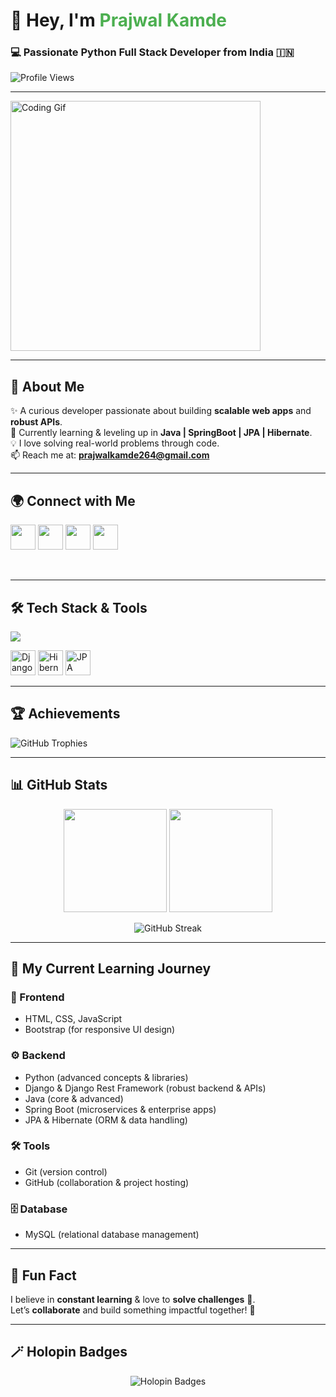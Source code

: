 <!-- Stylish & Unique GitHub Profile README -->

<h1 align="left">👋 Hey, I'm <span style="color:#4CAF50;">Prajwal Kamde</span></h1>
<h3 align="left">💻 Passionate Python Full Stack Developer from India 🇮🇳</h3>

<p align="left">
  <img src="https://komarev.com/ghpvc/?username=prajwalkamde&label=Profile%20Views&color=blueviolet&style=flat-square" alt="Profile Views"/>
</p>

---

<p align="left">
  <img src="https://user-images.githubusercontent.com/74038190/212749171-b84692a8-2b04-4e3b-93ca-ac14705da224.gif" width="400" alt="Coding Gif"/>
</p>

---

## 🚀 About Me
✨ A curious developer passionate about building **scalable web apps** and **robust APIs**.  
🌱 Currently learning & leveling up in **Java | SpringBoot | JPA | Hibernate**.  
💡 I love solving real-world problems through code.  
📫 Reach me at: **[prajwalkamde264@gmail.com](mailto:prajwalkamde264@gmail.com)**  

---

## 🌍 Connect with Me
<p align="left">
  <a href="https://www.linkedin.com/in/prajwal-kamde/" target="_blank"><img src="https://skillicons.dev/icons?i=linkedin" width="40"/></a>
  <a href="https://instagram.com/prajwal__kamde" target="_blank"><img src="https://skillicons.dev/icons?i=instagram" width="40"/></a>
  <a href="https://www.hackerrank.com/prajwalkamde264" target="_blank"><img src="https://cdn.worldvectorlogo.com/logos/hackerrank.svg" width="40"/></a>
  <a href="https://auth.geeksforgeeks.org/user/prajwalkamde" target="_blank"><img src="https://img.icons8.com/color/48/000000/GeeksforGeeks.png" width="40"/></a>
</p>

<br/>

---

## 🛠️ Tech Stack & Tools
<p align="left">
  <img src="https://skillicons.dev/icons?i=python,django,fastapi,java,spring,bootstrap,html,css,js,git,github,heroku,mysql" />
</p>
<p align="left">
  <img src="https://img.icons8.com/color/48/000000/django.png" width="40" title="Django Rest Framework"/>
  <img src="https://img.icons8.com/color/48/000000/hibernate.png" width="40" title="Hibernate"/>
  <img src="https://img.icons8.com/ios-filled/50/000000/database.png" width="40" title="JPA"/>
</p>

---

## 🏆 Achievements
<p align="left">
  <img src="https://github-profile-trophy.vercel.app/?username=prajwalkamde&theme=radical&margin-w=10&margin-h=10&no-bg=true" alt="GitHub Trophies"/>
</p>

---

## 📊 GitHub Stats
<p align="center">
  <img src="https://github-readme-stats.vercel.app/api?username=prajwalkamde&show_icons=true&theme=radical" height="165"/>
  <img src="https://github-readme-stats.vercel.app/api/top-langs?username=prajwalkamde&layout=compact&theme=radical" height="165"/>
</p>

<p align="center">
  <img src="https://github-readme-streak-stats.herokuapp.com/?user=prajwalkamde&theme=radical" alt="GitHub Streak"/>
</p>

---

## 🌱 My Current Learning Journey

### 🎨 Frontend
- HTML, CSS, JavaScript  
- Bootstrap (for responsive UI design)  

### ⚙️ Backend
- Python (advanced concepts & libraries)  
- Django & Django Rest Framework (robust backend & APIs)  
- Java (core & advanced)  
- Spring Boot (microservices & enterprise apps)  
- JPA & Hibernate (ORM & data handling)  

### 🛠️ Tools
- Git (version control)  
- GitHub (collaboration & project hosting)  

### 🗄️ Database
- MySQL (relational database management)  


---

## 🎉 Fun Fact
I believe in **constant learning** & love to **solve challenges** 🧩.  
Let’s **collaborate** and build something impactful together! 🤝  

---

## 🪄 Holopin Badges
<p align="center">
  <img src="https://holopin.me/prajwalkamde" alt="Holopin Badges"/>
</p>
